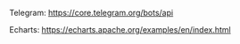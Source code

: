 Telegram: 
https://core.telegram.org/bots/api

Echarts:
https://echarts.apache.org/examples/en/index.html